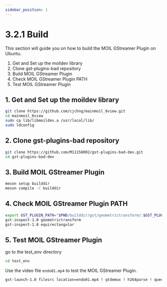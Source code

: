 ```yaml
---
sidebar_position: 1
---
```

# 3.2.1 Build

This section will guide you on how to build the MOIL GStreamer Plugin on Ubuntu.

1. Get and Set up the moildev library
2. Clone gst-plugins-bad repository
3. Build MOIL GStreamer Plugin
4. Check MOIL GStreamer Plugin PATH
5. Test MOIL GStreamer Plugin

## 1. Get and Set up the moildev library

```bash
git clone https://github.com/cjchng/mainmoil_6view.git
cd mainmoil_6view
sudo cp lib/libmoildev.a /usr/local/lib/
sudo ldconfig
```

## 2. Clone gst-plugins-bad repository

```bash
git clone https://github.com/M11158002/gst-plugins-bad-dev.git
cd gst-plugins-bad-dev
```

## 3. Build MOIL GStreamer Plugin

```bash
meson setup builddir
meson compile -C builddir
```

## 4. Check MOIL GStreamer Plugin PATH

```bash
export GST_PLUGIN_PATH="$PWD/builddir/gst/geometrictransform/:$GST_PLUGIN_PATH"
gst-inspect-1.0 geometrictransform
gst-inspect-1.0 equirectangular
```

## 5. Test MOIL GStreamer Plugin

go to the test_env directory

```bash
cd test_env
```

Use the video file `endo01.mp4` to test the MOIL GStreamer Plugin.

```bash
gst-launch-1.0 filesrc location=endo01.mp4 ! qtdemux ! h264parse ! queue ! avdec_h264 ! videoconvert!  "video/x-raw, format=BGRA" ! equirectangular ! videoconvert ! autovideosink
```
